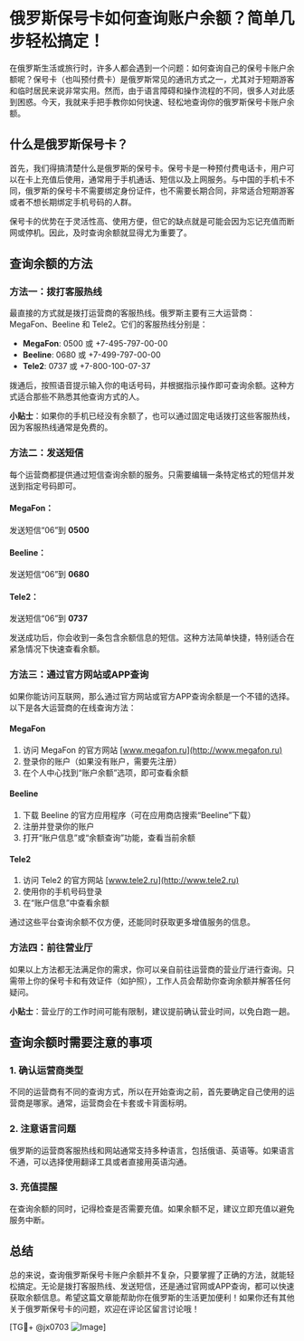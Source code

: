 # 俄罗斯保号卡如何查询账户余额？简单几步轻松搞定！

在俄罗斯生活或旅行时，许多人都会遇到一个问题：如何查询自己的保号卡账户余额呢？保号卡（也叫预付费卡）是俄罗斯常见的通讯方式之一，尤其对于短期游客和临时居民来说非常实用。然而，由于语言障碍和操作流程的不同，很多人对此感到困惑。今天，我就来手把手教你如何快速、轻松地查询你的俄罗斯保号卡账户余额。

## 什么是俄罗斯保号卡？

首先，我们得搞清楚什么是俄罗斯的保号卡。保号卡是一种预付费电话卡，用户可以在卡上充值后使用，通常用于手机通话、短信以及上网服务。与中国的手机卡不同，俄罗斯的保号卡不需要绑定身份证件，也不需要长期合同，非常适合短期游客或者不想长期绑定手机号码的人群。

保号卡的优势在于灵活性高、使用方便，但它的缺点就是可能会因为忘记充值而断网或停机。因此，及时查询余额就显得尤为重要了。

## 查询余额的方法

### 方法一：拨打客服热线

最直接的方式就是拨打运营商的客服热线。俄罗斯主要有三大运营商：MegaFon、Beeline 和 Tele2。它们的客服热线分别是：

- **MegaFon**: 0500 或 +7-495-797-00-00
- **Beeline**: 0680 或 +7-499-797-00-00
- **Tele2**: 0737 或 +7-800-100-07-37

拨通后，按照语音提示输入你的电话号码，并根据指示操作即可查询余额。这种方式适合那些不熟悉其他查询方式的人。

**小贴士**：如果你的手机已经没有余额了，也可以通过固定电话拨打这些客服热线，因为客服热线通常是免费的。

### 方法二：发送短信

每个运营商都提供通过短信查询余额的服务。只需要编辑一条特定格式的短信并发送到指定号码即可。

#### MegaFon：
发送短信“06”到 **0500**

#### Beeline：
发送短信“06”到 **0680**

#### Tele2：
发送短信“06”到 **0737**

发送成功后，你会收到一条包含余额信息的短信。这种方法简单快捷，特别适合在紧急情况下快速查看余额。

### 方法三：通过官方网站或APP查询

如果你能访问互联网，那么通过官方网站或官方APP查询余额是一个不错的选择。以下是各大运营商的在线查询方法：

#### MegaFon
1. 访问 MegaFon 的官方网站 [www.megafon.ru](http://www.megafon.ru)
2. 登录你的账户（如果没有账户，需要先注册）
3. 在个人中心找到“账户余额”选项，即可查看余额

#### Beeline
1. 下载 Beeline 的官方应用程序（可在应用商店搜索“Beeline”下载）
2. 注册并登录你的账户
3. 打开“账户信息”或“余额查询”功能，查看当前余额

#### Tele2
1. 访问 Tele2 的官方网站 [www.tele2.ru](http://www.tele2.ru)
2. 使用你的手机号码登录
3. 在“账户信息”中查看余额

通过这些平台查询余额不仅方便，还能同时获取更多增值服务的信息。

### 方法四：前往营业厅

如果以上方法都无法满足你的需求，你可以亲自前往运营商的营业厅进行查询。只需带上你的保号卡和有效证件（如护照），工作人员会帮助你查询余额并解答任何疑问。

**小贴士**：营业厅的工作时间可能有限制，建议提前确认营业时间，以免白跑一趟。

## 查询余额时需要注意的事项

### 1. 确认运营商类型
不同的运营商有不同的查询方式，所以在开始查询之前，首先要确定自己使用的运营商是哪家。通常，运营商会在卡套或卡背面标明。

### 2. 注意语言问题
俄罗斯的运营商客服热线和网站通常支持多种语言，包括俄语、英语等。如果语言不通，可以选择使用翻译工具或者直接用英语沟通。

### 3. 充值提醒
在查询余额的同时，记得检查是否需要充值。如果余额不足，建议立即充值以避免服务中断。

## 总结

总的来说，查询俄罗斯保号卡账户余额并不复杂，只要掌握了正确的方法，就能轻松搞定。无论是拨打客服热线、发送短信，还是通过官网或APP查询，都可以快速获取余额信息。希望这篇文章能帮助你在俄罗斯的生活更加便利！如果你还有其他关于俄罗斯保号卡的问题，欢迎在评论区留言讨论哦！

[TG💪+ @jx0703 ![Image](https://github.com/user-attachments/assets/dbca1d08-cadb-493c-b0ec-ad6f7a83f270)]